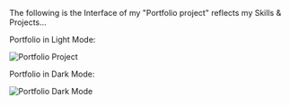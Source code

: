 The following is the Interface of my "Portfolio project" reflects my Skills & Projects...

Portfolio in Light Mode:

![Portfolio Project](https://github.com/Rishab-kumar-026/Portfolio/assets/163623411/e7476834-c77c-478d-9a4d-49f1e2106fa2)

Portfolio in Dark Mode:

![Portfolio Dark Mode](https://github.com/Rishab-kumar-026/Portfolio/assets/163623411/7c95fd6f-d0d2-4daa-9f8c-fe439b49ff42)
